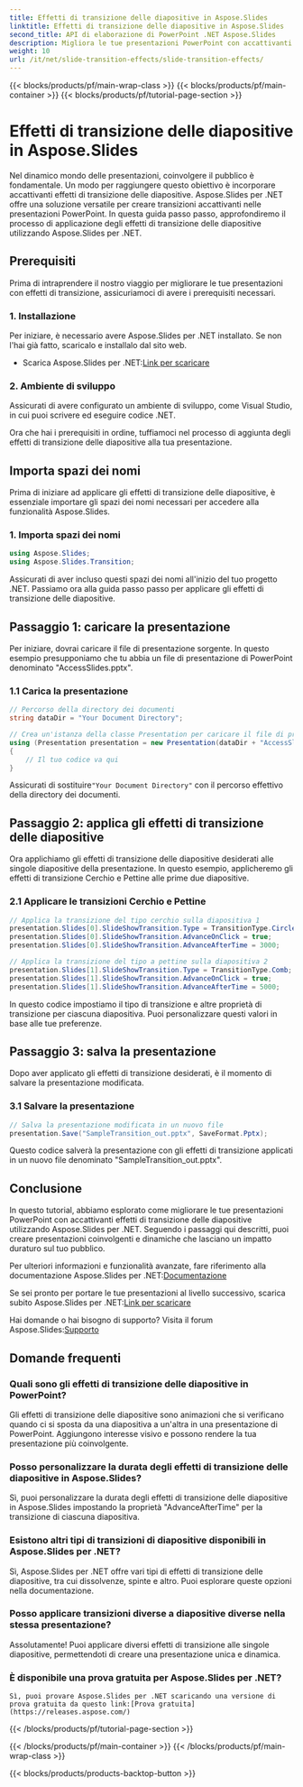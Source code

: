 ```yaml
---
title: Effetti di transizione delle diapositive in Aspose.Slides
linktitle: Effetti di transizione delle diapositive in Aspose.Slides
second_title: API di elaborazione di PowerPoint .NET Aspose.Slides
description: Migliora le tue presentazioni PowerPoint con accattivanti effetti di transizione delle diapositive utilizzando Aspose.Slides per .NET. Coinvolgi il tuo pubblico con animazioni dinamiche!
weight: 10
url: /it/net/slide-transition-effects/slide-transition-effects/
---
```


{{< blocks/products/pf/main-wrap-class >}}
{{< blocks/products/pf/main-container >}}
{{< blocks/products/pf/tutorial-page-section >}}

# Effetti di transizione delle diapositive in Aspose.Slides

Nel dinamico mondo delle presentazioni, coinvolgere il pubblico è fondamentale. Un modo per raggiungere questo obiettivo è incorporare accattivanti effetti di transizione delle diapositive. Aspose.Slides per .NET offre una soluzione versatile per creare transizioni accattivanti nelle presentazioni PowerPoint. In questa guida passo passo, approfondiremo il processo di applicazione degli effetti di transizione delle diapositive utilizzando Aspose.Slides per .NET.

## Prerequisiti

Prima di intraprendere il nostro viaggio per migliorare le tue presentazioni con effetti di transizione, assicuriamoci di avere i prerequisiti necessari.

### 1. Installazione

Per iniziare, è necessario avere Aspose.Slides per .NET installato. Se non l'hai già fatto, scaricalo e installalo dal sito web.

-  Scarica Aspose.Slides per .NET:[Link per scaricare](https://releases.aspose.com/slides/net/)

### 2. Ambiente di sviluppo

Assicurati di avere configurato un ambiente di sviluppo, come Visual Studio, in cui puoi scrivere ed eseguire codice .NET.

Ora che hai i prerequisiti in ordine, tuffiamoci nel processo di aggiunta degli effetti di transizione delle diapositive alla tua presentazione.

## Importa spazi dei nomi

Prima di iniziare ad applicare gli effetti di transizione delle diapositive, è essenziale importare gli spazi dei nomi necessari per accedere alla funzionalità Aspose.Slides.

### 1. Importa spazi dei nomi

```csharp
using Aspose.Slides;
using Aspose.Slides.Transition;
```

Assicurati di aver incluso questi spazi dei nomi all'inizio del tuo progetto .NET. Passiamo ora alla guida passo passo per applicare gli effetti di transizione delle diapositive.

## Passaggio 1: caricare la presentazione

Per iniziare, dovrai caricare il file di presentazione sorgente. In questo esempio presupponiamo che tu abbia un file di presentazione di PowerPoint denominato "AccessSlides.pptx".

### 1.1 Carica la presentazione

```csharp
// Percorso della directory dei documenti
string dataDir = "Your Document Directory";

// Crea un'istanza della classe Presentation per caricare il file di presentazione di origine
using (Presentation presentation = new Presentation(dataDir + "AccessSlides.pptx"))
{
    // Il tuo codice va qui
}
```

 Assicurati di sostituire`"Your Document Directory"` con il percorso effettivo della directory dei documenti.

## Passaggio 2: applica gli effetti di transizione delle diapositive

Ora applichiamo gli effetti di transizione delle diapositive desiderati alle singole diapositive della presentazione. In questo esempio, applicheremo gli effetti di transizione Cerchio e Pettine alle prime due diapositive.

### 2.1 Applicare le transizioni Cerchio e Pettine

```csharp
// Applica la transizione del tipo cerchio sulla diapositiva 1
presentation.Slides[0].SlideShowTransition.Type = TransitionType.Circle;
presentation.Slides[0].SlideShowTransition.AdvanceOnClick = true;
presentation.Slides[0].SlideShowTransition.AdvanceAfterTime = 3000;

// Applica la transizione del tipo a pettine sulla diapositiva 2
presentation.Slides[1].SlideShowTransition.Type = TransitionType.Comb;
presentation.Slides[1].SlideShowTransition.AdvanceOnClick = true;
presentation.Slides[1].SlideShowTransition.AdvanceAfterTime = 5000;
```

In questo codice impostiamo il tipo di transizione e altre proprietà di transizione per ciascuna diapositiva. Puoi personalizzare questi valori in base alle tue preferenze.

## Passaggio 3: salva la presentazione

Dopo aver applicato gli effetti di transizione desiderati, è il momento di salvare la presentazione modificata.

### 3.1 Salvare la presentazione

```csharp
// Salva la presentazione modificata in un nuovo file
presentation.Save("SampleTransition_out.pptx", SaveFormat.Pptx);
```

Questo codice salverà la presentazione con gli effetti di transizione applicati in un nuovo file denominato "SampleTransition_out.pptx".

## Conclusione

In questo tutorial, abbiamo esplorato come migliorare le tue presentazioni PowerPoint con accattivanti effetti di transizione delle diapositive utilizzando Aspose.Slides per .NET. Seguendo i passaggi qui descritti, puoi creare presentazioni coinvolgenti e dinamiche che lasciano un impatto duraturo sul tuo pubblico.

 Per ulteriori informazioni e funzionalità avanzate, fare riferimento alla documentazione Aspose.Slides per .NET:[Documentazione](https://reference.aspose.com/slides/net/)

 Se sei pronto per portare le tue presentazioni al livello successivo, scarica subito Aspose.Slides per .NET:[Link per scaricare](https://releases.aspose.com/slides/net/)

 Hai domande o hai bisogno di supporto? Visita il forum Aspose.Slides:[Supporto](https://forum.aspose.com/)

## Domande frequenti

### Quali sono gli effetti di transizione delle diapositive in PowerPoint?
   Gli effetti di transizione delle diapositive sono animazioni che si verificano quando ci si sposta da una diapositiva a un'altra in una presentazione di PowerPoint. Aggiungono interesse visivo e possono rendere la tua presentazione più coinvolgente.

### Posso personalizzare la durata degli effetti di transizione delle diapositive in Aspose.Slides?
   Sì, puoi personalizzare la durata degli effetti di transizione delle diapositive in Aspose.Slides impostando la proprietà "AdvanceAfterTime" per la transizione di ciascuna diapositiva.

### Esistono altri tipi di transizioni di diapositive disponibili in Aspose.Slides per .NET?
   Sì, Aspose.Slides per .NET offre vari tipi di effetti di transizione delle diapositive, tra cui dissolvenze, spinte e altro. Puoi esplorare queste opzioni nella documentazione.

### Posso applicare transizioni diverse a diapositive diverse nella stessa presentazione?
   Assolutamente! Puoi applicare diversi effetti di transizione alle singole diapositive, permettendoti di creare una presentazione unica e dinamica.

### È disponibile una prova gratuita per Aspose.Slides per .NET?
    Sì, puoi provare Aspose.Slides per .NET scaricando una versione di prova gratuita da questo link:[Prova gratuita](https://releases.aspose.com/)
{{< /blocks/products/pf/tutorial-page-section >}}

{{< /blocks/products/pf/main-container >}}
{{< /blocks/products/pf/main-wrap-class >}}

{{< blocks/products/products-backtop-button >}}
